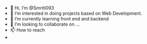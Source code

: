 - 👋 Hi, I’m @Smriti093
- 👀 I’m interested in doing projects based on Web Development.
- 🌱 I’m currently learning front end and backend  
- 💞️ I’m looking to collaborate on ...
- 📫 How to reach
- 

<!---
Smriti093/Smriti093 is a ✨ special ✨ repository because its `README.md` (this file) appears on your GitHub profile.
You can click the Preview link to take a look at your changes.
--->
